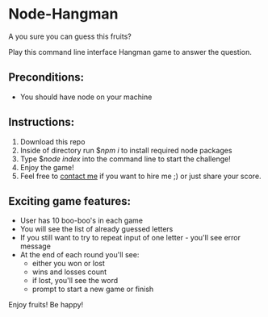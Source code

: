# Node-Hangman

A you sure you can guess this fruits?

Play this command line interface Hangman game to answer the question.

## Preconditions:
- You should have node on your machine

## Instructions:
1. Download this repo
1. Inside of directory run $*npm i* to install required node packages 
1. Type $*node index* into the command line to start the challenge!
1. Enjoy the game!
1. Feel free to [contact me](https://www.linkedin.com/in/anastasiafefilova/) if you want to hire me ;) or just share your score.

## Exciting game features:
- User has 10 boo-boo's in each game
- You will see the list of already guessed letters
- If you still want to try to repeat input of one letter - you'll see error message
- At the end of each round you'll see:
    - either you won or lost 
    - wins and losses count
    - if lost, you'll see the word
    - prompt to start a new game or finish
    
Enjoy fruits! Be happy!
